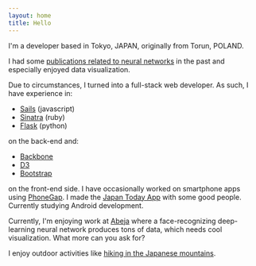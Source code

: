 ```yaml
---
layout: home
title: Hello
---
```


I'm a developer based in Tokyo, JAPAN, originally from Torun, POLAND.

I had some [publications related to neural networks](https://umk.academia.edu/LeszekRybicki) in the past and especially enjoyed data visualization.

Due to circumstances, I turned into a full-stack web developer. As such, I have experience in:

 - [Sails](http://sailsjs.org/) (javascript)
 - [Sinatra](http://www.sinatrarb.com/) (ruby)
 - [Flask](http://flask.pocoo.org/) (python)

on the back-end and:

 - [Backbone](http://backbonejs.org/)
 - [D3](http://d3js.org/)
 - [Bootstrap](http://getbootstrap.com/)

on the front-end side. I have occasionally worked on smartphone apps using [PhoneGap](http://phonegap.com/). I made the [Japan Today App](https://itunes.apple.com/us/app/japan-today/id681497824?mt=8) with some good people. Currently studying Android development.

Currently, I'm enjoying work at [Abeja](http://abeja.asia) where a face-recognizing deep-learning neural network produces tons of data, which needs cool visualization. What more can you ask for?

I enjoy outdoor activities like [hiking in the Japanese mountains](http://jambointernational.org).
